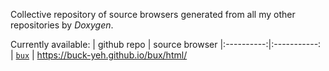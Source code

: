 Collective repository of source browsers generated from all my other repositories by _Doxygen_. 

Currently available:
| github repo | source browser 
|:----------:|:-----------:
| [`bux`](https://github.com/buck-yeh/bux) | https://buck-yeh.github.io/bux/html/
